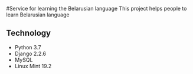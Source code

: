 #Service for learning the Belarusian language
This project helps people to learn Belarusian language
## Technology
- Python 3.7
- Django 2.2.6
- MySQL
- Linux Mint 19.2
